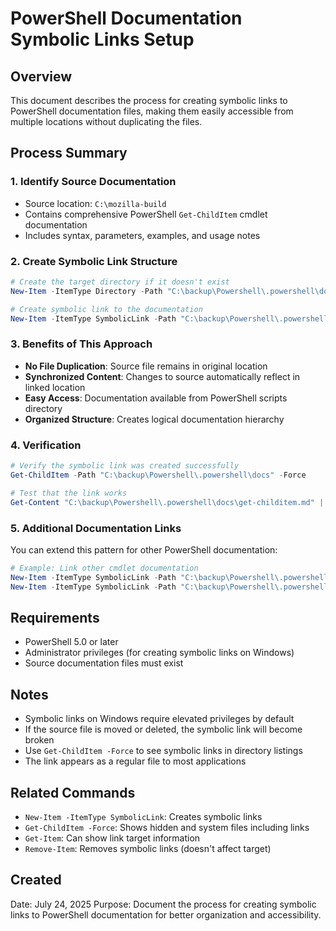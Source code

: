 # PowerShell Documentation Symbolic Links Setup

## Overview
This document describes the process for creating symbolic links to PowerShell documentation files, making them easily accessible from multiple locations without duplicating the files.

## Process Summary

### 1. Identify Source Documentation
- Source location: `C:\mozilla-build`
- Contains comprehensive PowerShell `Get-ChildItem` cmdlet documentation
- Includes syntax, parameters, examples, and usage notes

### 2. Create Symbolic Link Structure
```powershell
# Create the target directory if it doesn't exist
New-Item -ItemType Directory -Path "C:\backup\Powershell\.powershell\docs" -Force

# Create symbolic link to the documentation
New-Item -ItemType SymbolicLink -Path "C:\backup\Powershell\.powershell\docs\get-childitem.md" -Target "C:\tools\Wiki\Powershell\dir\dir.md"
```

### 3. Benefits of This Approach
- **No File Duplication**: Source file remains in original location
- **Synchronized Content**: Changes to source automatically reflect in linked location
- **Easy Access**: Documentation available from PowerShell scripts directory
- **Organized Structure**: Creates logical documentation hierarchy

### 4. Verification
```powershell
# Verify the symbolic link was created successfully
Get-ChildItem -Path "C:\backup\Powershell\.powershell\docs" -Force

# Test that the link works
Get-Content "C:\backup\Powershell\.powershell\docs\get-childitem.md" | Select-Object -First 5
```

### 5. Additional Documentation Links
You can extend this pattern for other PowerShell documentation:

```powershell
# Example: Link other cmdlet documentation
New-Item -ItemType SymbolicLink -Path "C:\backup\Powershell\.powershell\docs\get-item.md" -Target "C:\tools\Wiki\Powershell\get-item\get-item.md"
New-Item -ItemType SymbolicLink -Path "C:\backup\Powershell\.powershell\docs\set-location.md" -Target "C:\tools\Wiki\Powershell\set-location\set-location.md"
```

## Requirements
- PowerShell 5.0 or later
- Administrator privileges (for creating symbolic links on Windows)
- Source documentation files must exist

## Notes
- Symbolic links on Windows require elevated privileges by default
- If the source file is moved or deleted, the symbolic link will become broken
- Use `Get-ChildItem -Force` to see symbolic links in directory listings
- The link appears as a regular file to most applications

## Related Commands
- `New-Item -ItemType SymbolicLink`: Creates symbolic links
- `Get-ChildItem -Force`: Shows hidden and system files including links
- `Get-Item`: Can show link target information
- `Remove-Item`: Removes symbolic links (doesn't affect target)

## Created
Date: July 24, 2025
Purpose: Document the process for creating symbolic links to PowerShell documentation for better organization and accessibility.
